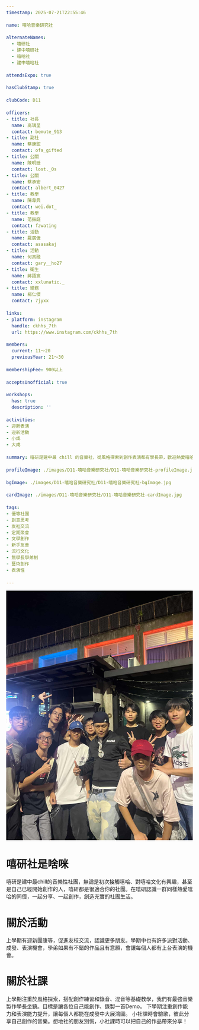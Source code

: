 ```yaml
---
timestamp: 2025-07-21T22:55:46

name: 嘻哈音樂研究社

alternateNames:
  - 嘻研社
  - 建中嘻研社
  - 嘻哈社
  - 建中嘻哈社

attendsExpo: true

hasClubStamp: true

clubCode: D11

officers:
- title: 社長
  name: 高瑀呈
  contact: bemute_913
- title: 副社
  name: 蔡康鋐
  contact: ofa_gifted
- title: 公關
  name: 陳明廷
  contact: lost._0s
- title: 公關
  name: 蔡承安
  contact: albert_0427
- title: 教學
  name: 陳韋典
  contact: wei.dot_
- title: 教學
  name: 范振庭
  contact: fzwating
- title: 活動
  name: 羅廣倢
  contact: asasakaj
- title: 活動
  name: 何其融
  contact: gary__ho27
- title: 衛生
  name: 蔣語宸
  contact: xxlunatic._
- title: 總務
  name: 楊仁傑
  contact: 7jyxx

links:
- platform: instagram
  handle: ckhhs_7th
  url: https://www.instagram.com/ckhhs_7th

members:
  current: 11～20
  previousYear: 21～30

membershipFee: 900以上

acceptsUnofficial: true

workshops:
  has: true
  description: ''

activities:
- 迎新表演
- 迎新活動
- 小成
- 大成

summary: 嘻研是建中最 chill 的音樂社，從風格探索到創作表演都有學長帶，歡迎熱愛嘻哈的你加入一起創作分享！

profileImage: ./images/D11-嘻哈音樂研究社/D11-嘻哈音樂研究社-profileImage.jpg

bgImage: ./images/D11-嘻哈音樂研究社/D11-嘻哈音樂研究社-bgImage.jpg

cardImage: ./images/D11-嘻哈音樂研究社/D11-嘻哈音樂研究社-cardImage.jpg

tags:
- 優等社團
- 創意思考
- 友社交流
- 定期聚會
- 文學創作
- 新手友善
- 流行文化
- 無學長學弟制
- 藝術創作
- 表演性

---
```


![社員合照](./images/D11-嘻哈音樂研究社/D11-嘻哈音樂研究社-content-0.jpg)
# 嘻研社是啥咪
嘻研是建中最chill的音樂性社團，無論是初次接觸嘻哈、對嘻哈文化有興趣，甚至是自己已經開始創作的人，嘻研都是很適合你的社團。在嘻研認識一群同樣熱愛嘻哈的同儕，一起分享、一起創作，創造充實的社團生活。

# 關於活動
上學期有迎新團康等，促進友校交流，認識更多朋友。學期中也有許多派對活動、成發、表演機會，學弟如果有不錯的作品且有意願，會讓每個人都有上台表演的機會。

# 關於社課
上學期注重於風格探索，搭配創作練習和錄音、混音等基礎教學，我們有最強音樂製作學長坐鎮。目標是讓各位自己能創作、錄製一首Demo。
下學期注重創作能力和表演能力提升，讓每個人都能在成發中大展鴻圖。
小社課時會驗歌，彼此分享自己創作的音樂。想地社的朋友別慌，小社課時可以把自己的作品帶來分享！
